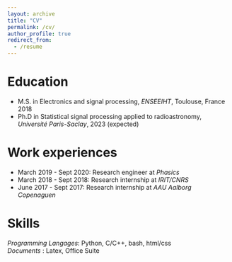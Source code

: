 ```yaml
---
layout: archive
title: "CV"
permalink: /cv/
author_profile: true
redirect_from:
  - /resume
---
```



Education
======

* M.S. in Electronics and signal processing, *ENSEEIHT*, Toulouse, France 2018
* Ph.D in Statistical signal processing applied to radioastronomy, *Université Paris-Saclay*, 2023 (expected)

Work experiences
======
* March 2019 - Sept 2020: Research engineer at *Phasics*
* March 2018 - Sept 2018: Research internship at *IRIT/CNRS*
* June 2017 - Sept 2017: Research internship at *AAU Aalborg Copenaguen*

<!-- Teaching experience
======
* 2020 - 2022: Associate teacher for an Advanced C++ course at Polytech Paris-Saclay. -->

 
Skills
======
*Programming Langages*: Python, C/C++, bash, html/css \
*Documents* : Latex, Office Suite

<!-- Publications
======
  <ul>{% for post in site.publications %}
    {% include archive-single-cv.html %}
  {% endfor %}</ul> -->
  
<!-- Talks
======
  <ul>{% for post in site.talks %}
    {% include archive-single-talk-cv.html %}
  {% endfor %}</ul> -->
  
<!-- Teaching
======
  <ul>{% for post in site.teaching %}
    {% include archive-single-cv.html %}
  {% endfor %}</ul>
   -->
<!-- Service and leadership
======
* Currently signed in to 43 different slack teams -->
